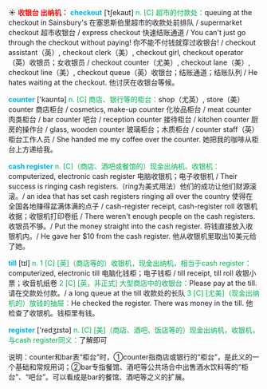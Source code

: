 ☀ <font color="red">**收银台 出纳机：**</font>
<font color="sky blue">**checkout**</font> [ˈtʃekaʊt]
<font color="#00b050">n. [C] 超市的付款处：</font>queuing at the checkout in Sainsbury's 在塞恩斯伯里超市的收款处前排队 / supermarket checkout 超市收银台 / express checkout 快速结账通道 / You can't just go through the checkout without paying! 你不能不付钱就穿过收银台! / checkout assistant（英）, checkout clerk（美）, checkout girl, checkout operator（英）收银员；女收银员 / checkout counter（尤美）, checkout lane（美）, checkout line（美）, checkout queue（英）收银台；结账通道；结账队列 / He hates waiting at the checkout. 他讨厌在收银台等候。

<font color="sky blue">**counter**</font> ['kaʊntə] 
<font color="#00b050">n. [C] 商店、银行等的柜台：</font>shop（尤英）, store（美）counter 商店柜台 / cosmetics, make-up counter 化妆品柜台 / meat counter 肉类柜台 / bar counter 吧台 / reception counter 接待柜台 / kitchen counter 厨房的操作台 / glass, wooden counter 玻璃柜台；木质柜台 / counter staff（英）柜台工作人员 / She handed me my coffee over the counter. 她把我的咖啡从柜台上方递给我。
          
<font color="sky blue">**cash register**</font>
<font color="#00b050">n. [C]（商店、酒吧或餐馆的）现金出纳机、收银机：</font>computerized, electronic cash register 电脑收银机；电子收银机 / Their success is ringing cash registers.（ring为美式用法）他们的成功让他们财源滚滚。/ an idea that has set cash registers ringing all over the country 使得在全国各地赚得盆满体满的点子 / cash-register receipt, cash-register roll 收银机收据；收银机打印卷纸 / There weren't enough people on the cash registers. 收银员不够。/ Put the money straight into the cash register. 将钱直接放入收银机内。/ He gave her $10 from the cash register. 他从收银机里取出10美元给了她。

<font color="sky blue">**till**</font> [tɪl] 
<font color="#00b050">n. 1 [C] [英]（商店等的）收银机，现金出纳机，相当于cash register：</font>computerized, electronic till 电脑化钱柜；电子钱柜 / till receipt, till roll 收银小票；收音机纸卷 <font color="#00b050">2 [C] [英，非正式] 大型商店中的收银台：</font>Please pay at the till. 请在交款处付款。/ a long queue at the till 收款处的长队 <font color="#00b050">3 [C] [尤美]（现金出纳机的）放钱的抽屉：</font>He checked the register. There was money in the till. 他检查了收银机。钱柜里有钱。

<font color="sky blue">**register**</font> ['redӡɪstə] 
<font color="#00b050">n. [C] [美]（商店、酒吧、饭店等的）现金出纳机，收银机，与cash register同义：</font>了解即可

说明：counter和bar表“柜台”时，①counter指商店或银行的“柜台”，是此义的一个基础和常规用词；②bar专指餐馆、酒吧等公共场合中出售酒水饮料等的“柜台”、“吧台”。可以看成是bar的餐馆、酒吧等之义的扩展。

